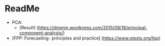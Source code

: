 ReadMe
===================

* PCA:
	* [Result] (https://dmenin.wordpress.com/2015/08/18/principal-component-analysis/)
* [FPP: Forecasting- principles and practice] (https://www.otexts.org/fpp)

 